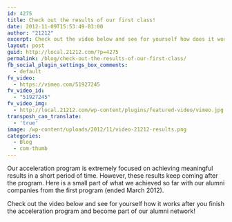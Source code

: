 ```yaml
---
id: 4275
title: Check out the results of our first class!
date: 2012-11-09T15:53:49-03:00
author: "21212"
excerpt: Check out the video below and see for yourself how does it work when you finish the acceleration program and become part of our Alumni network!
layout: post
guid: http://local.21212.com/?p=4275
permalink: /blog/check-out-the-results-of-our-first-class/
fb_social_plugin_settings_box_comments:
  - default
fv_video:
  - https://vimeo.com/51927245
fv_video_id:
  - "51927245"
fv_video_img:
  - http://local.21212.com/wp-content/plugins/featured-video/vimeo.jpg
transposh_can_translate:
  - 'true'
image: /wp-content/uploads/2012/11/video-21212-results.png
categories:
  - Blog
  - com-thumb
---
```

Our acceleration program is extremely focused on achieving meaningful results in a short period of time. However, these results keep coming after the program. Here is a small part of what we achieved so far with our alumni companies from the first program (ended March 2012).

Check out the video below and see for yourself how it works after you finish the acceleration program and become part of our alumni network!